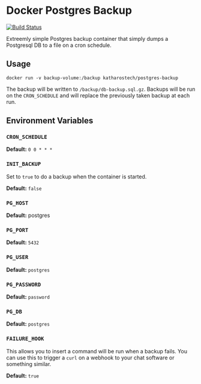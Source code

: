 # Docker Postgres Backup

[![Build Status](https://cloud.drone.io/api/badges/katharostech/docker_postgres-backup/status.svg)](https://cloud.drone.io/katharostech/docker_postgres-backup)

Extreemly simple Postgres backup container that simply dumps a Postgresql DB to a file on a cron schedule.

## Usage

```
docker run -v backup-volume:/backup katharostech/postgres-backup
```

The backup will be written to `/backup/db-backup.sql.gz`. Backups will be run on the `CRON_SCHEDULE` and will replace the previously taken backup at each run.

## Environment Variables

### `CRON_SCHEDULE`

**Default:** `0 0 * * *`

### `INIT_BACKUP`

Set to `true` to do a backup when the container is started.

**Default:** `false`

### `PG_HOST`

**Default:** postgres

### `PG_PORT`

**Default:** `5432`

### `PG_USER`

**Default:** `postgres`

### `PG_PASSWORD`

**Default:** `password`

### `PG_DB`

**Default:** `postgres`

### `FAILURE_HOOK`

This allows you to insert a command will be run when a backup fails. You can use this to trigger a `curl` on a webhook to your chat software or something similar.

**Default:** `true`
